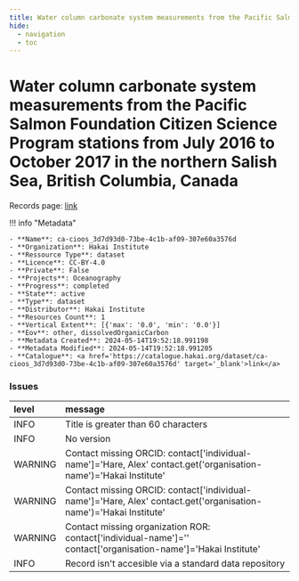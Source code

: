 ```yaml
---
title: Water column carbonate system measurements from the Pacific Salmon Foundation Citizen Science Program stations from July 2016 to October 2017 in the northern Salish Sea, British Columbia, Canada
hide:
  - navigation
  - toc
---
```


# Water column carbonate system measurements from the Pacific Salmon Foundation Citizen Science Program stations from July 2016 to October 2017 in the northern Salish Sea, British Columbia, Canada

Records page: <a href='https://catalogue.hakai.org/dataset/ca-cioos_3d7d93d0-73be-4c1b-af09-307e60a3576d' target='_blank'>link</a>

<div id='map'></div>

!!! info "Metadata"
    
    - **Name**: ca-cioos_3d7d93d0-73be-4c1b-af09-307e60a3576d 
    - **Organization**: Hakai Institute 
    - **Ressource Type**: dataset 
    - **Licence**: CC-BY-4.0 
    - **Private**: False 
    - **Projects**: Oceanography 
    - **Progress**: completed 
    - **State**: active 
    - **Type**: dataset 
    - **Distributor**: Hakai Institute 
    - **Resources Count**: 1 
    - **Vertical Extent**: [{'max': '0.0', 'min': '0.0'}] 
    - **Eov**: other, dissolvedOrganicCarbon 
    - **Metadata Created**: 2024-05-14T19:52:18.991198 
    - **Metadata Modified**: 2024-05-14T19:52:18.991205 
    - **Catalogue**: <a href='https://catalogue.hakai.org/dataset/ca-cioos_3d7d93d0-73be-4c1b-af09-307e60a3576d' target='_blank'>link</a> 

### Issues

| level   | message                                                                                                           |
|:--------|:------------------------------------------------------------------------------------------------------------------|
| INFO    | Title is greater than 60 characters                                                                               |
| INFO    | No version                                                                                                        |
| WARNING | Contact missing ORCID: contact['individual-name']='Hare, Alex' contact.get('organisation-name')='Hakai Institute' |
| WARNING | Contact missing ORCID: contact['individual-name']='Hare, Alex' contact.get('organisation-name')='Hakai Institute' |
| WARNING | Contact missing organization ROR:  contact['individual-name']='' contact['organisation-name']='Hakai Institute'   |
| INFO    | Record isn't accesible via a standard data repository                                                             |

<script>
   document.addEventListener("DOMContentLoaded", function() {
    var map = L.map('map').setView([51.505, -125.09], 5);
    L.tileLayer('https://tile.openstreetmap.org/{z}/{x}/{y}.png', {
        maxZoom: 19,
        attribution: '&copy; <a href="http://www.openstreetmap.org/copyright">OpenStreetMap</a>'
    }).addTo(map);
    var geojsonFeature = {
        "type": "Feature",
        "properties": {
            "name" : "Water column carbonate system measurements from the Pacific Salmon Foundation Citizen Science Program stations from July 2016 to October 2017 in the northern Salish Sea, British Columbia, Canada"
        },
        "geometry": {'type': 'Polygon', 'coordinates': [[[-125.35968411, 49.4351949], [-124.37299598, 49.4351949], [-124.37299598, 50.10196506], [-125.35968411, 50.10196506], [-125.35968411, 49.4351949]]]}
    }
    L.geoJSON(geojsonFeature).addTo(map);
   })
</script>